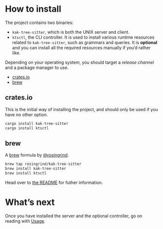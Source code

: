 # How to install

The project contains two binaries:

- `kak-tree-sitter`, which is both the UNIX server and client.
- `ktsctl`, the CLI controller. It is used to install various runtime resources related to `kak-tree-sitter`, such as
  grammars and queries. It is **optional** and you can install all the required resources manually if you’d rather like.

Depending on your operating system, you should target a _release channel_ and a package manager to use.

- [crates.io](#crates-io)
- [brew](#brew)

## crates.io

This is the initial way of installing the project, and should only be used if you have no other option.

```sh
cargo install kak-tree-sitter
cargo install ktsctl
```

## brew

A [brew](https://brew.sh) formula by [@rosingrind](https://github.com/rosingrind).

```sh
brew tap rosingrind/kak-tree-sitter
brew install kak-tree-sitter
brew install ktsctl
```

Head over to [the README](https://github.com/rosingrind/homebrew-kak-tree-sitter) for futher information.

# What’s next

Once you have installed the server and the optional controller, go on reading with [Usage](usage.md).
